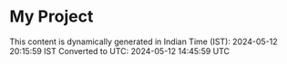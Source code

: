 # My Project

This content is dynamically generated in Indian Time (IST): 2024-05-12 20:15:59 IST
Converted to UTC: 2024-05-12 14:45:59 UTC
